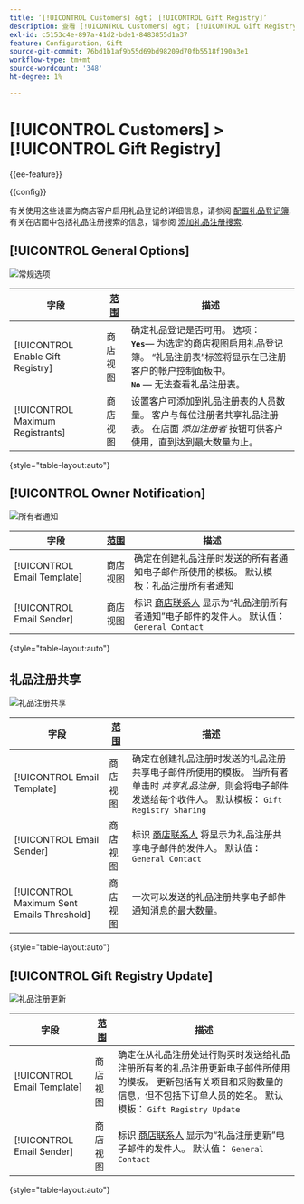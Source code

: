 ```yaml
---
title: ’[!UICONTROL Customers] &gt； [!UICONTROL Gift Registry]’
description: 查看 [!UICONTROL Customers] &gt； [!UICONTROL Gift Registry] 商务管理员页面。
exl-id: c5153c4e-897a-41d2-bde1-8483855d1a37
feature: Configuration, Gift
source-git-commit: 76bd1b1af9b55d69bd98209d70fb5518f190a3e1
workflow-type: tm+mt
source-wordcount: '348'
ht-degree: 1%

---
```


# [!UICONTROL Customers] > [!UICONTROL Gift Registry]

{{ee-feature}}

{{config}}

有关使用这些设置为商店客户启用礼品登记的详细信息，请参阅 [配置礼品登记簿](../../merchandising-promotions/gift-registry-configure.md). 有关在店面中包括礼品注册搜索的信息，请参阅 [添加礼品注册搜索](../../merchandising-promotions/gift-registry-search.md).

## [!UICONTROL General Options]

![常规选项](./assets/gift-registry-general-options.png)<!-- zoom -->

<!-- [General Options](https://docs.magento.com/user-guide/marketing/gift-registry-configure.html) -->

| 字段 | [范围](../../getting-started/websites-stores-views.md#scope-settings) | 描述 |
|--- |--- |--- |
| [!UICONTROL Enable Gift Registry] | 商店视图 | 确定礼品登记是否可用。 选项： <br/>**`Yes`**— 为选定的商店视图启用礼品登记簿。 “礼品注册表”标签将显示在已注册客户的帐户控制面板中。<br/>**`No`**  — 无法查看礼品注册表。 |
| [!UICONTROL Maximum Registrants] | 商店视图 | 设置客户可添加到礼品注册表的人员数量。 客户与每位注册者共享礼品注册表。 在店面 _添加注册者_ 按钮可供客户使用，直到达到最大数量为止。 |

{style="table-layout:auto"}

## [!UICONTROL Owner Notification]

![所有者通知](./assets/gift-registry-owner-notification.png)<!-- zoom -->

<!-- [Owner Notification](https://docs.magento.com/user-guide/marketing/gift-registry-configure.html) -->

| 字段 | [范围](../../getting-started/websites-stores-views.md#scope-settings) | 描述 |
|--- |--- |--- |
| [!UICONTROL Email Template] | 商店视图 | 确定在创建礼品注册时发送的所有者通知电子邮件所使用的模板。 默认模板：礼品注册所有者通知 |
| [!UICONTROL Email Sender] | 商店视图 | 标识 [商店联系人](../../getting-started/store-details.md#store-email-addresses) 显示为“礼品注册所有者通知”电子邮件的发件人。 默认值： `General Contact` |

{style="table-layout:auto"}

## 礼品注册共享

![礼品注册共享](./assets/gift-registry-gift-registry-sharing.png)<!-- zoom -->

<!-- Gift Registry Sharing](https://docs.magento.com/user-guide/marketing/gift-registry-configure.html) -->

| 字段 | [范围](../../getting-started/websites-stores-views.md#scope-settings) | 描述 |
|--- |--- |--- |
| [!UICONTROL Email Template] | 商店视图 | 确定在创建礼品注册时发送的礼品注册共享电子邮件所使用的模板。 当所有者单击时 _共享礼品注册_，则会将电子邮件发送给每个收件人。 默认模板： `Gift Registry Sharing` |
| [!UICONTROL Email Sender] | 商店视图 | 标识 [商店联系人](../../getting-started/store-details.md#store-email-addresses) 将显示为礼品注册共享电子邮件的发件人。 默认值： `General Contact` |
| [!UICONTROL Maximum Sent Emails Threshold] | 商店视图 | 一次可以发送的礼品注册共享电子邮件通知消息的最大数量。 |

{style="table-layout:auto"}

## [!UICONTROL Gift Registry Update]

![礼品注册更新](./assets/gift-registry-gift-registry-update.png)<!-- zoom -->

<!-- [Gift Registry Update](https://docs.magento.com/user-guide/marketing/gift-registry-configure.html) -->

| 字段 | [范围](../../getting-started/websites-stores-views.md#scope-settings) | 描述 |
|--- |--- |--- |
| [!UICONTROL Email Template] | 商店视图 | 确定在从礼品注册处进行购买时发送给礼品注册所有者的礼品注册更新电子邮件所使用的模板。 更新包括有关项目和采购数量的信息，但不包括下订单人员的姓名。 默认模板： `Gift Registry Update` |
| [!UICONTROL Email Sender] | 商店视图 | 标识 [商店联系人](../../getting-started/store-details.md#store-email-addresses) 显示为“礼品注册更新”电子邮件的发件人。 默认值： `General Contact` |

{style="table-layout:auto"}
